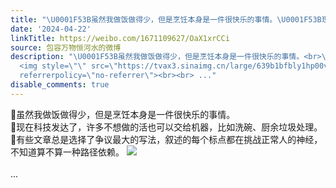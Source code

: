 ```yaml
---
title: "\U0001F53B虽然我做饭做得少，但是烹饪本身是一件很快乐的事情。\U0001F53B现在科技发达了，许多不想做的活也可以交给机器，比如洗碗、厨余垃圾处理。\U0001F53B有些文章总是选择了..."
date: '2024-04-22'
linkTitle: https://weibo.com/1671109627/OaX1xrCCi
source: 包容万物恒河水的微博
description: "\U0001F53B虽然我做饭做得少，但是烹饪本身是一件很快乐的事情。<br>\U0001F53B现在科技发达了，许多不想做的活也可以交给机器，比如洗碗、厨余垃圾处理。<br>\U0001F53B有些文章总是选择了争议最大的写法，叙述的每个标点都在挑战正常人的神经，不知道算不算一种路径依赖。
  <img style=\"\" src=\"https://tvax3.sinaimg.cn/large/639b1bfbly1hp00va0d2oj20hi0tsn87.jpg\"
  referrerpolicy=\"no-referrer\"><br><br> ..."
disable_comments: true
---
```

🔻虽然我做饭做得少，但是烹饪本身是一件很快乐的事情。<br>🔻现在科技发达了，许多不想做的活也可以交给机器，比如洗碗、厨余垃圾处理。<br>🔻有些文章总是选择了争议最大的写法，叙述的每个标点都在挑战正常人的神经，不知道算不算一种路径依赖。 <img style="" src="https://tvax3.sinaimg.cn/large/639b1bfbly1hp00va0d2oj20hi0tsn87.jpg" referrerpolicy="no-referrer"><br><br> ...
